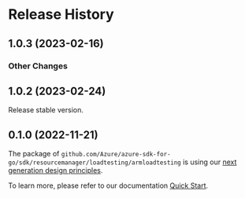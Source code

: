 # Release History

## 1.0.3 (2023-02-16)
### Other Changes


## 1.0.2 (2023-02-24)

Release stable version.

## 0.1.0 (2022-11-21)

The package of `github.com/Azure/azure-sdk-for-go/sdk/resourcemanager/loadtesting/armloadtesting` is using our [next generation design principles](https://azure.github.io/azure-sdk/general_introduction.html).

To learn more, please refer to our documentation [Quick Start](https://aka.ms/azsdk/go/mgmt).